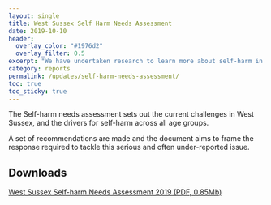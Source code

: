 ```yaml
---
layout: single
title: West Sussex Self Harm Needs Assessment
date: 2019-10-10
header: 
  overlay_color: "#1976d2"
  overlay_filter: 0.5
excerpt: "We have undertaken research to learn more about self-harm in West Sussex."
category: reports
permalink: /updates/self-harm-needs-assessment/
toc: true
toc_sticky: true
---
```


The Self-harm needs assessment sets out the current challenges in West Sussex, and the drivers for self-harm across all age groups.

A set of recommendations are made and the document aims to frame the response required to tackle this serious and often under-reported issue.

## Downloads

[West Sussex Self-harm Needs Assessment 2019 (PDF, 0.85Mb)](/assets/living-well/ws-self-harm-na-final-2019.pdf)
